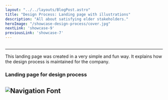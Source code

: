 ```yaml
---
layout: "../../layouts/BlogPost.astro"
title: "Design Process: Landing page with illustrations"
description: "All about satisfying elder stakeholders."
heroImage: "/showcase-design-process/cover.jpg"
nextLink: 'showcase-9'
previousLink: 'showcase-7'
---
```


##
---
This landing page was created in a very simple and fun way. It explains how the design process is maintained for the company.
### Landing page for design process

![Navigation Font](/showcase-design-process/screen1.jpg)
---



